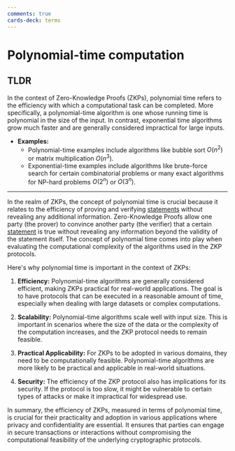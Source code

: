 ```yaml
---
comments: true
cards-deck: terms
---
```


# Polynomial-time computation 

## TLDR []()

In the context of Zero-Knowledge Proofs (ZKPs), polynomial time refers to the efficiency with which a computational task
can be completed.
More specifically, a polynomial-time algorithm is one whose running time is polynomial in the size of the input.
In contrast, exponential time algorithms grow much faster and are generally considered impractical for large inputs.

[](1724466375820)

- **Examples:**
  - Polynomial-time examples include algorithms like bubble sort $O(n^2)$ or matrix multiplication $O(n^3)$.
  - Exponential-time examples include algorithms like brute-force search for certain combinatorial problems or many
      exact algorithms for NP-hard problems $O(2^n)$ or $O(3^n)$.

---

In the realm of ZKPs, the concept of polynomial time is crucial because it relates to the efficiency of proving and
verifying [statements](statement.md) without revealing any additional information. Zero-Knowledge Proofs allow one
party (the prover) to convince another party (the verifier) that a certain [statement](statement.md) is true without
revealing any information beyond the validity of the statement itself. The concept of polynomial time comes into play
when evaluating the computational complexity of the algorithms used in the ZKP protocols.

Here's why polynomial time is important in the context of ZKPs:

1. **Efficiency:** Polynomial-time algorithms are generally considered efficient, making ZKPs practical for real-world
   applications. The goal is to have protocols that can be executed in a reasonable amount of time, especially when
   dealing with large datasets or complex computations.

2. **Scalability:** Polynomial-time algorithms scale well with input size. This is important in scenarios where the size
   of the data or the complexity of the computation increases, and the ZKP protocol needs to remain feasible.

3. **Practical Applicability:** For ZKPs to be adopted in various domains, they need to be computationally feasible.
   Polynomial-time algorithms are more likely to be practical and applicable in real-world situations.

4. **Security:** The efficiency of the ZKP protocol also has implications for its security. If the protocol is too slow,
   it might be vulnerable to certain types of attacks or make it impractical for widespread use.

In summary, the efficiency of ZKPs, measured in terms of polynomial time, is crucial for their practicality and adoption
in various applications where privacy and confidentiality are essential.
It ensures that parties can engage in secure transactions or interactions without compromising the computational
feasibility of the underlying cryptographic protocols.


